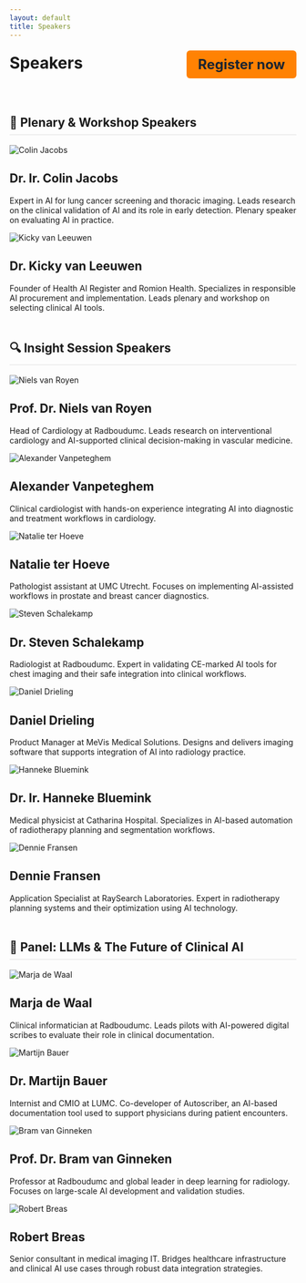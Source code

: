 ```yaml
---
layout: default
title: Speakers
---
```


<div style="display: flex; justify-content: space-between; align-items: center; flex-wrap: wrap;">
  <h1 style="margin: 0;">Speakers</h1>
  <a href="https://registratie.radboudumc.nl/166356/subscribe" target="_blank" style="
    background-color:rgb(255, 130, 3);
    color: rgb(27, 36, 48);
    padding: 10px 20px;
    text-decoration: none;
    border-radius: 6px;
    font-size: 24px;
    font-weight: bold;
    margin-top: 5px;
  ">
    Register now
  </a>
</div><br>

<h2 style="margin-top: 3rem; border-bottom: 2px solid #eee; padding-bottom: 0.5rem;">🧠 Plenary & Workshop Speakers</h2>
<div class="speaker left" id="colin-jacobs">
  <img src="{{ site.url }}/assets/img/Colin_Jacobs.jpg" alt="Colin Jacobs">
  <div class="speaker-info">
    <h2>Dr. Ir. Colin Jacobs <a href="https://www.linkedin.com/in/colin-jacobs-01a14628/" target="_blank" style="margin-left:3mm;"><i class="fa-brands fa-linkedin"></i></a></h2>
    <p>Expert in AI for lung cancer screening and thoracic imaging. Leads research on the clinical validation of AI and its role in early detection. Plenary speaker on evaluating AI in practice.</p>
  </div>
</div>

<div class="speaker right" id="kicky-van-leeuwen">
  <img src="{{ site.url }}/assets/img/Kicky_van_Leeuwen.jpg" alt="Kicky van Leeuwen">
  <div class="speaker-info">
    <h2>Dr. Kicky van Leeuwen <a href="https://www.linkedin.com/in/kickyvanleeuwen/" target="_blank" style="margin-left:3mm;"><i class="fa-brands fa-linkedin"></i></a></h2>
    <p>Founder of Health AI Register and Romion Health. Specializes in responsible AI procurement and implementation. Leads plenary and workshop on selecting clinical AI tools.</p>
  </div>
</div>

<h2 style="margin-top: 3rem; border-bottom: 2px solid #eee; padding-bottom: 0.5rem;">🔍 Insight Session Speakers</h2>
<div class="speaker left" id="niels-van-royen">
  <img src="{{ site.url }}/assets/img/Niels_van_Royen.jpg" alt="Niels van Royen">
  <div class="speaker-info">
    <h2>Prof. Dr. Niels van Royen <a href="https://www.linkedin.com/in/niels-van-royen-56ba1193/" target="_blank" style="margin-left:3mm;"><i class="fa-brands fa-linkedin"></i></a></h2>
    <p>Head of Cardiology at Radboudumc. Leads research on interventional cardiology and AI-supported clinical decision-making in vascular medicine.</p>
  </div>
</div>

<div class="speaker right" id="alexander-vanpeteghem">
  <img src="{{ site.url }}/assets/img/Alexander_Vanpeteghem.png" alt="Alexander Vanpeteghem">
  <div class="speaker-info">
    <h2>Alexander Vanpeteghem <a href="https://www.linkedin.com/in/alexander-vanpeteghem-38a725167/" target="_blank" style="margin-left:3mm;"><i class="fa-brands fa-linkedin"></i></a></h2>
    <p>Clinical cardiologist with hands-on experience integrating AI into diagnostic and treatment workflows in cardiology.</p>
  </div>
</div>

<div class="speaker left" id="natalie-ter-hoeve">
  <img src="{{ site.url }}/assets/img/Natalie_ter_Hoeve.jpg" alt="Natalie ter Hoeve">
  <div class="speaker-info">
    <h2>Natalie ter Hoeve <a href="https://www.linkedin.com/in/natalie-ter-hoeve-61a8ab87/" target="_blank" style="margin-left:3mm;"><i class="fa-brands fa-linkedin"></i></a></h2>
    <p>Pathologist assistant at UMC Utrecht. Focuses on implementing AI-assisted workflows in prostate and breast cancer diagnostics.</p>
  </div>
</div>

<div class="speaker right" id="steven-schalekamp">
  <img src="{{ site.url }}/assets/img/Steven_Schalekamp.jpg" alt="Steven Schalekamp">
  <div class="speaker-info">
    <h2>Dr. Steven Schalekamp <a href="https://www.linkedin.com/in/steven-schalekamp-22306ab2/" target="_blank" style="margin-left:3mm;"><i class="fa-brands fa-linkedin"></i></a></h2>
    <p>Radiologist at Radboudumc. Expert in validating CE-marked AI tools for chest imaging and their safe integration into clinical workflows.</p>
  </div>
</div>

<div class="speaker left" id="daniel-drieling">
  <img src="{{ site.url }}/assets/img/Daniel_Drieling.jpeg" alt="Daniel Drieling">
  <div class="speaker-info">
    <h2>Daniel Drieling <a href="https://www.linkedin.com/in/daniel-drieling-94ba5382/" target="_blank" style="margin-left:3mm;"><i class="fa-brands fa-linkedin"></i></a></h2>
    <p>Product Manager at MeVis Medical Solutions. Designs and delivers imaging software that supports integration of AI into radiology practice.</p>
  </div>
</div>

<div class="speaker right" id="hanneke-bluemink">
  <img src="{{ site.url }}/assets/img/Hanneke_Bluemink.jpg" alt="Hanneke Bluemink">
  <div class="speaker-info">
    <h2>Dr. Ir. Hanneke Bluemink <a href="https://www.linkedin.com/in/hanneke-bluemink-2055256/" target="_blank" style="margin-left:3mm;"><i class="fa-brands fa-linkedin"></i></a></h2>
    <p>Medical physicist at Catharina Hospital. Specializes in AI-based automation of radiotherapy planning and segmentation workflows.</p>
  </div>
</div>

<div class="speaker left" id="dennie-fransen">
  <img src="{{ site.url }}/assets/img/Dennie_Fransen.jpg" alt="Dennie Fransen">
  <div class="speaker-info">
    <h2>Dennie Fransen <a href="https://www.linkedin.com/in/DennieFransen/" target="_blank" style="margin-left:3mm;"><i class="fa-brands fa-linkedin"></i></a></h2>
    <p>Application Specialist at RaySearch Laboratories. Expert in radiotherapy planning systems and their optimization using AI technology.</p>
  </div>
</div>

<h2 style="margin-top: 3rem; border-bottom: 2px solid #eee; padding-bottom: 0.5rem;">💬 Panel: LLMs & The Future of Clinical AI</h2>
<div class="speaker right" id="marja-de-waal">
  <img src="{{ site.url }}/assets/img/Marja_de_Waal.jpg" alt="Marja de Waal">
  <div class="speaker-info">
    <h2>Marja de Waal <a href="https://www.linkedin.com/in/marja-de-waal-42b61337/" target="_blank" style="margin-left:3mm;"><i class="fa-brands fa-linkedin"></i></a></h2>
    <p>Clinical informatician at Radboudumc. Leads pilots with AI-powered digital scribes to evaluate their role in clinical documentation.</p>
  </div> 
</div>

<div class="speaker left" id="martijn-bauer">
  <img src="{{ site.url }}/assets/img/Martijn_Bauer1.jpg" alt="Martijn Bauer">
  <div class="speaker-info">
    <h2>Dr. Martijn Bauer <a href="https://www.linkedin.com/in/martijn-bauer-79909b6/" target="_blank" style="margin-left:3mm;"><i class="fa-brands fa-linkedin"></i></a></h2>
    <p>Internist and CMIO at LUMC. Co-developer of Autoscriber, an AI-based documentation tool used to support physicians during patient encounters.</p>
  </div>
</div>

<div class="speaker right" id="bram-van-ginneken">
  <img src="{{ site.url }}/assets/img/Bram_van_Ginneken.jpg" alt="Bram van Ginneken">
  <div class="speaker-info">
    <h2>Prof. Dr. Bram van Ginneken <a href="https://www.linkedin.com/in/bramvanginneken/" target="_blank" style="margin-left:3mm;"><i class="fa-brands fa-linkedin"></i></a></h2>
    <p>Professor at Radboudumc and global leader in deep learning for radiology. Focuses on large-scale AI development and validation studies.</p>
  </div>
</div>

<div class="speaker left" id="robert-breas">
  <img src="{{ site.url }}/assets/img/Robert_Breas.jpg" alt="Robert Breas">
  <div class="speaker-info">
    <h2>Robert Breas <a href="https://www.linkedin.com/in/robertbreas/" target="_blank" style="margin-left:3mm;"><i class="fa-brands fa-linkedin"></i></a></h2>
    <p>Senior consultant in medical imaging IT. Bridges healthcare infrastructure and clinical AI use cases through robust data integration strategies.</p>
  </div>
</div>

